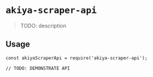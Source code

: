 # `akiya-scraper-api`

> TODO: description

## Usage

```
const akiyaScraperApi = require('akiya-scraper-api');

// TODO: DEMONSTRATE API
```

